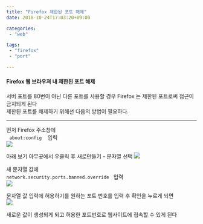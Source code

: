 ```yaml
---
title: "Firefox 제한된 포트 해제"
date: 2018-10-24T17:03:20+09:00

categories:
 - "web"

tags:
 - "firefox"
 - "port"

---
```


#### Firefox 웹 브라우져 내 제한된 포트 해제


서버 포트를 80번이 아닌 다른 포트를 사용할 경우 Firefox 는 제한된 포트로써 접근이 금지되게 된다  
제한된 포트를 해제하기 위해선 다음의 방법이 필요하다.  

---

먼저 Firefox 주소창에   
&nbsp;&nbsp;`about:config` &nbsp;&nbsp; 입력  
<img src="/img/web/firefox/firefox_release_port1.jpg">

아래 보기 아무곳에서 우클릭 후 새로만들기 - 문자열 선택
<img src="/img/web/firefox/firefox_release_port2.jpg">

새 문자열 값에   
`network.security.ports.banned.override` &nbsp;&nbsp;입력  
<img src="/img/web/firefox/firefox_release_port3.jpg">

문자열 값 입력에 허용하기를 원하는 포트 번호를 입력 후 확인을 누르게 되면   
<img src="/img/web/firefox/firefox_release_port4.jpg">



새로운 값이 생성되게 되고 허용한 포트번호로 웹사이트에 접속할 수 있게 된다



